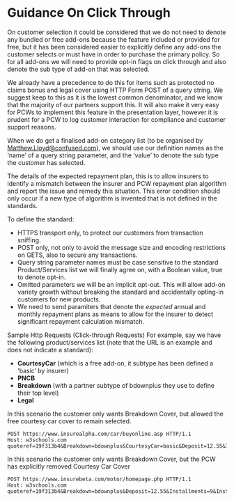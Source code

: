 # Guidance On Click Through

On customer selection it could be considered that we do not need to denote any bundled or free add-ons because the feature included or provided for free, but it has been considered easier to explicitly define any add-ons the customer selects or must have in order to purchase the primary policy. So for all add-ons we will need to provide opt-in flags on click through and also denote the sub type of add-on that was selected. 

We already have a precedence to do this for items such as protected no claims bonus and legal cover using HTTP Form POST of a query string. We suggest keep to this as it is the lowest common denominator, and we know that the majority of our partners support this.
It will also make it very easy for PCWs to implement this feature in the presentation layer, however it is prudent for a PCW to log customer interaction for compliance and customer support reasons. 

When we do get a finalised add-on category list (to be organised by Matthew.Lloyd@confused.com), we should use our definition names as the ‘name’ of a query string parameter, and the ‘value’ to denote the sub type the customer has selected.

The details of the expected repayment plan, this is to allow insurers to identify a mismatch between the insurer and PCW repayment plan algorithm and report the issue and remedy this situation. This error condition should only occur if a new type of algorithm is invented that is not defined in the standards.      

To define the standard:
- HTTPS transport only, to protect our customers from transaction sniffing.
- POST only, not only to avoid the message size and encoding restrictions on GETS, also to secure any transactions.
- Query string parameter names must be case sensitive to the standard Product/Services list we will finally agree on, with a Boolean value, true to denote opt-in.
- Omitted parameters we will be an implicit opt-out. This will allow add-on variety growth without breaking the standard and accidentally opting-in customers for new products.  
- We need to send paramiters that denote the <i>expected</i> annual and monthly repayment plans as means to allow for the insurer to detect significant repayment calculation mismatch.

Sample Http Requests (Click-through Requests)
For example, say we have the following product/services list (note that the URL is an example and does not indicate a standard):

- <b>CourtesyCar</b> (which is a free add-on, it subtype has been defined a ‘basic’ by insurer)
- <b>PNCB</b>
- <b>Breakdown</b> (with a partner subtype of bdownplus they use to define their top level)
- <b>Legal</b>


In this scenario the customer only wants Breakdown Cover, but allowed the free courtesy car cover to remain selected.
```
POST https://www.insurealpha.com/car/buyonline.asp HTTP/1.1
Host: w3schools.com
quoteref=19f313b4&Breakdown=bdownplus&CourtesyCar=basic&Deposit=12.55&Installments=9&InstallmentAmount=12.55&TotalRepayable=125.50&Total=120 
```

In this scenario the customer only wants Breakdown Cover, but the PCW has explicitly removed Courtesy Car Cover 
```
POST https://www.insurebeta.com/motor/homepage.php HTTP/1.1
Host: w3schools.com
quoteref=19f313b4&Breakdown=bdownplus&Deposit=12.55&Installments=9&InstallmentAmount=12.55&TotalRepayable=125.50&Total=120  
```

